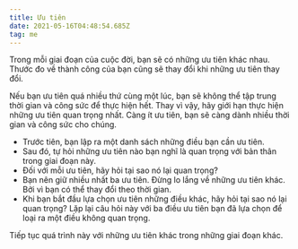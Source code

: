 ```yaml
---
title: Ưu tiên
date: 2021-05-16T04:48:54.685Z
tag: me
---
```

Trong mỗi giai đoạn của cuộc đời, bạn sẽ có những ưu tiên khác nhau. Thước đo về thành công của bạn cũng sẽ thay đổi khi những ưu tiên thay đổi.

Nếu bạn ưu tiên quá nhiều thứ cùng một lúc, bạn sẽ không thể tập trung thời gian và công sức để thực hiện hết. Thay vì vậy, hãy giới hạn thực hiện những ưu tiên quan trọng nhất. Càng ít ưu tiên, bạn sẽ càng dành nhiều thời gian và công sức cho chúng. 

* Trước tiên, bạn lập ra một danh sách những điều bạn cần ưu tiên. 
* Sau đó, tự hỏi những ưu tiên nào bạn nghĩ là quan trọng với bản thân trong giai đoạn này. 
* Đối với mỗi ưu tiên, hãy hỏi tại sao nó lại quan trọng? 
* Bạn nên giữ nhiều nhất ba ưu tiên. Đừng lo lắng về những ưu tiên khác. Bởi vì bạn có thể thay đổi theo thời gian. 
* Khi bạn bắt đầu lựa chọn ưu tiên những điều khác, hãy hỏi tại sao nó lại quan trọng? Lặp lại câu hỏi này với ba điều ưu tiên bạn đã lựa chọn để loại ra một điều không quan trọng.

Tiếp tục quá trình này với những ưu tiên khác trong những giai đoạn khác.